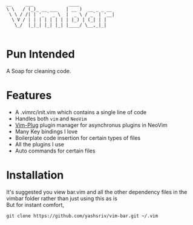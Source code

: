 ```
__     ___             ____             
\ \   / (_)_ __ ___   | __ )  __ _ _ __ 
 \ \ / /| | '_ ` _ \  |  _ \ / _` | '__|
  \ V / | | | | | | | | |_) | (_| | |   
   \_/  |_|_| |_| |_| |____/ \__,_|_|   
                                        
```
# Pun Intended
A Soap for cleaning code.
# Features
* A .vimrc/init.vim which contains a single line of code
* Handles both `vim` and `NeoVim`
* [Vim-Plug](https://github.com/junegunn/vim-plug) plugin manager for asynchronus plugins in NeoVim
* Many Key bindings I love
* Boilerplate code insertion for certain types of files
* All the plugins I use
* Auto commands for certain files
# Installation
It's suggested you view bar.vim and all the other dependency files in the vimbar folder rather than just using this as is  
But for instant comfort,
```
git clone https://github.com/yashsriv/vim-bar.git ~/.vim
```
